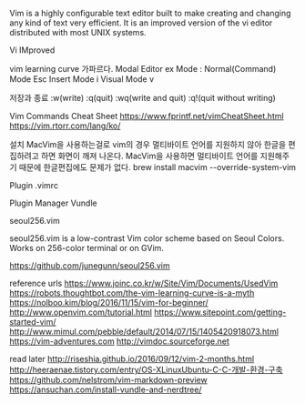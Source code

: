 Vim
is a highly configurable text editor built to make creating and changing any kind of text very efficient.
It is an improved version of the vi editor distributed with most UNIX systems.

Vi IMproved

vim learning curve 가파르다.
Modal Editor
ex Mode
:
Normal(Command) Mode
Esc
Insert Mode
i
Visual Mode
v

저장과 종료
:w(write)
:q(quit)
:wq(write and quit)
:q!(quit without writing)

Vim Commands Cheat Sheet
https://www.fprintf.net/vimCheatSheet.html
https://vim.rtorr.com/lang/ko/


설치
MacVim을 사용하는걸로
vim의 경우 멀티바이트 언어를 지원하지 않아
한글을 편집하려고 하면 화면이 깨져 나온다.
MacVim을 사용하면 멀티바이트 언어를 지원해주기 때문에
한글편집에도 문제가 없다.
brew install macvim --override-system-vim


Plugin
.vimrc

Plugin Manager
Vundle

seoul256.vim

seoul256.vim is a low-contrast Vim color scheme based on Seoul Colors. Works on 256-color terminal or on GVim.

https://github.com/junegunn/seoul256.vim


reference urls
https://www.joinc.co.kr/w/Site/Vim/Documents/UsedVim
https://robots.thoughtbot.com/the-vim-learning-curve-is-a-myth
https://nolboo.kim/blog/2016/11/15/vim-for-beginner/
http://www.openvim.com/tutorial.html
https://www.sitepoint.com/getting-started-vim/
http://www.mimul.com/pebble/default/2014/07/15/1405420918073.html
https://vim-adventures.com
http://vimdoc.sourceforge.net

read later
http://riseshia.github.io/2016/09/12/vim-2-months.html
http://heeraenae.tistory.com/entry/OS-XLinuxUbuntu-C-C-개발-환경-구축
https://github.com/nelstrom/vim-markdown-preview
https://ansuchan.com/install-vundle-and-nerdtree/